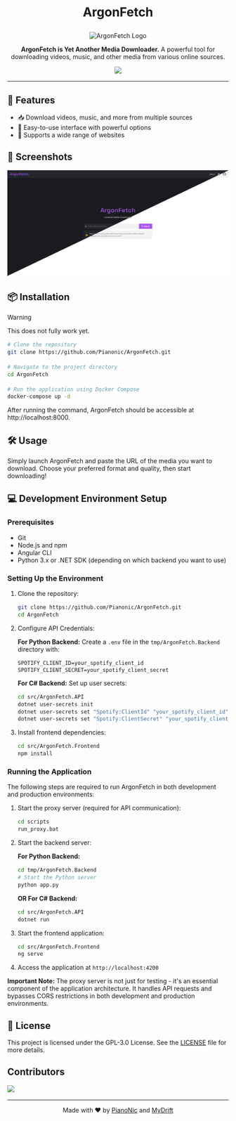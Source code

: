 # <p align="center">ArgonFetch</p>

<p align="center">
  <img src="https://github.com/user-attachments/assets/bf03eee6-0aa5-4508-8d2f-cb6fd6b1485f" width="200" alt="ArgonFetch Logo">
</p>

<p align="center">
  <strong>ArgonFetch is Yet Another Media Downloader.</strong> 
  A powerful tool for downloading videos, music, and other media from various online sources.
</p>
<p align="center">
  <a href="https://hits.seeyoufarm.com"><img src="https://hits.seeyoufarm.com/api/count/incr/badge.svg?url=https%3A%2F%2Fgithub.com%2FArgonFetch%2FArgonFetch&count_bg=%23A855F6&title_bg=%23555555&icon=powershell.svg&icon_color=%23E7E7E7&title=Visits&edge_flat=false"/></a>
</p>

---

## 🚀 Features

- 📥 Download videos, music, and more from multiple sources 
- 🎯 Easy-to-use interface with powerful options 
- 🔗 Supports a wide range of websites 

## 📸 Screenshots

<p align="center">
  <img src=".\assets\startpage.png" width="1000" alt="ArgonFetch Screenshot">

## 📦 Installation

> [!WARNING]  
> This does not fully work yet.

```sh
# Clone the repository
git clone https://github.com/Pianonic/ArgonFetch.git

# Navigate to the project directory
cd ArgonFetch

# Run the application using Docker Compose
docker-compose up -d
```
After running the command, ArgonFetch should be accessible at http://localhost:8000.

## 🛠️ Usage

Simply launch ArgonFetch and paste the URL of the media you want to download. 
Choose your preferred format and quality, then start downloading!

## 💻 Development Environment Setup

### Prerequisites
- Git
- Node.js and npm
- Angular CLI
- Python 3.x or .NET SDK (depending on which backend you want to use)

### Setting Up the Environment

1. Clone the repository:
   ```sh
   git clone https://github.com/Pianonic/ArgonFetch.git
   cd ArgonFetch
   ```

2. Configure API Credentials:

   **For Python Backend:**
   Create a `.env` file in the `tmp/ArgonFetch.Backend` directory with:
   ```
   SPOTIFY_CLIENT_ID=your_spotify_client_id
   SPOTIFY_CLIENT_SECRET=your_spotify_client_secret
   ```

   **For C# Backend:**
   Set up user secrets:
   ```sh
   cd src/ArgonFetch.API
   dotnet user-secrets init
   dotnet user-secrets set "Spotify:ClientId" "your_spotify_client_id"
   dotnet user-secrets set "Spotify:ClientSecret" "your_spotify_client_secret"
   ```

3. Install frontend dependencies:
   ```sh
   cd src/ArgonFetch.Frontend
   npm install
   ```

### Running the Application

The following steps are required to run ArgonFetch in both development and production environments:

1. Start the proxy server (required for API communication):
   ```sh
   cd scripts
   run_proxy.bat
   ```

2. Start the backend server:

   **For Python Backend:**
   ```sh
   cd tmp/ArgonFetch.Backend
   # Start the Python server
   python app.py
   ```

   **OR For C# Backend:**
   ```sh
   cd src/ArgonFetch.API
   dotnet run
   ```

3. Start the frontend application:
   ```sh
   cd src/ArgonFetch.Frontend
   ng serve
   ```

4. Access the application at `http://localhost:4200`

**Important Note:** The proxy server is not just for testing - it's an essential component of the application architecture. It handles API requests and bypasses CORS restrictions in both development and production environments.

## 📜 License

This project is licensed under the GPL-3.0 License. 
See the [LICENSE](LICENSE) file for more details.

## Contributors
<a href="https://github.com/argonfetch/argonfetch/graphs/contributors">
  <img src="https://contrib.rocks/image?repo=argonfetch/argonfetch" />
</a>

---

<p align="center">Made with ❤️ by <a href="https://github.com/Pianonic">PianoNic</a> and <a href="https://github.com/MyDrift-user">MyDrift</a></p>
